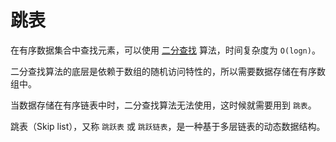 # 跳表

在有序数据集合中查找元素，可以使用 [二分查找](09-二分查找.md) 算法，时间复杂度为 `O(logn)`。

二分查找算法的底层是依赖于数组的随机访问特性的，所以需要数据存储在有序数组中。

当数据存储在有序链表中时，二分查找算法无法使用，这时候就需要用到 `跳表`。

跳表（Skip list），又称 `跳跃表` 或 `跳跃链表`，是一种基于多层链表的动态数据结构。